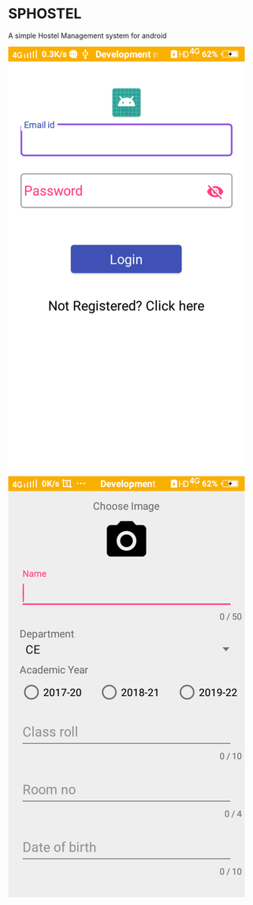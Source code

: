 # SPHOSTEL
A simple Hostel Management system for android



![Screenshot](Screenshot1.png)

![Screenshot](Screenshot2.png)
